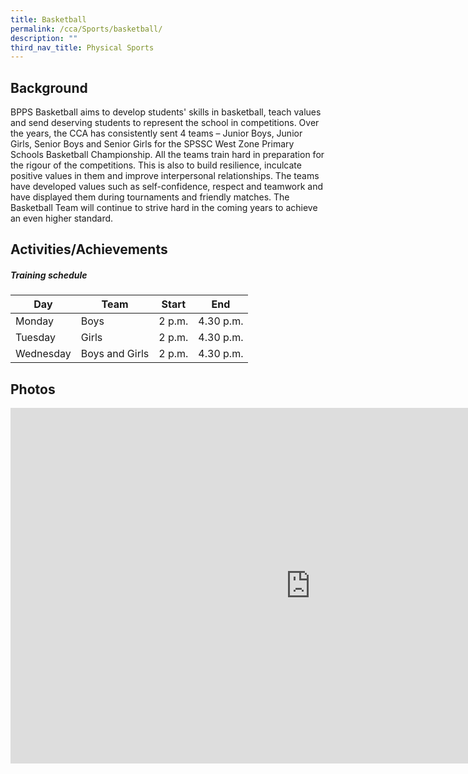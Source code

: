```yaml
---
title: Basketball
permalink: /cca/Sports/basketball/
description: ""
third_nav_title: Physical Sports
---
```

Background
----------

BPPS Basketball aims to develop students' skills in basketball, teach values and send deserving students to represent the school in competitions. Over the years, the CCA has consistently sent 4 teams – Junior Boys, Junior Girls, Senior Boys and Senior Girls for the SPSSC West Zone Primary Schools Basketball Championship. All the teams train hard in preparation for the rigour of the competitions. This is also to build resilience, inculcate positive values in them and improve interpersonal relationships. The teams have developed values such as self-confidence, respect and teamwork and have displayed them during tournaments and friendly matches. The Basketball Team will continue to strive hard in the coming years to achieve an even higher standard.

  

Activities/Achievements
-----------------------

##### **Training schedule**

|Day|Team| Start| End |
|-----|-----|------|----|
|Monday|Boys| 2 p.m. | 4.30 p.m.|
|Tuesday|Girls| 2 p.m. | 4.30 p.m.|
|Wednesday| Boys and Girls|  2 p.m. | 4.30 p.m.|

Photos
------

<iframe allowfullscreen="true" height="569" width="960" frameborder="0" src="https://docs.google.com/presentation/d/e/2PACX-1vTbJ2hehbWhhZAZewuU74uSefkh8tsicYJzitZlUztuvNZPKYapB9XuOmOwV4T_qwHA1blrr3UpnAvC/embed?start=false&amp;loop=false&amp;delayms=3000"></iframe>